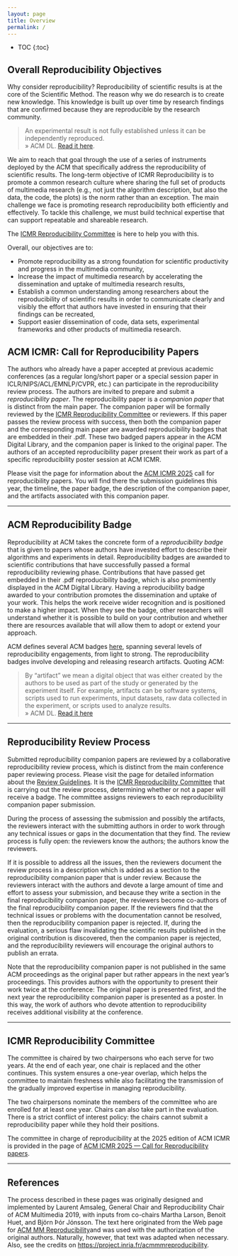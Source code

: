 ```yaml
---
layout: page
title: Overview 
permalink: /
---
```


* TOC
{:toc}

## Overall Reproducibility Objectives

Why consider reproducibility? Reproducibility of scientific results is at the core of the Scientific Method. 
The reason why we do research is to create new knowledge. 
This knowledge is built up over time by research findings that are confirmed because they are reproducible by the research community.

> An experimental result is not fully established unless it can be independently reproduced. <br /> &raquo; ACM DL. [Read it here](https://tinyurl.com/ycw6zd7j).

We aim to reach that goal through the use of a series of instruments deployed by the ACM that specifically address the reproducibility of scientific results. The long-term objective of ICMR Reproducibility is to promote a common research culture where sharing the full set of products of multimedia research (e.g., not just the algorithm description, but also the data, the code, the plots) is the norm rather than an exception. The main challenge we face is promoting research reproducibility both efficiently and effectively. To tackle this challenge, we must build technical expertise that can support repeatable and shareable research. 

The [ICMR Reproducibility Committee](./cfp2025/#2025-reproducibility-committee) is here to help you with this.

Overall, our objectives are to:
* Promote reproducibility as a strong foundation for scientific productivity and progress in the multimedia community,
* Increase the impact of multimedia research by accelerating the dissemination and uptake of multimedia research results,
* Establish a common understanding among researchers about the reproducibility of scientific results in order to communicate clearly and visibly the effort that authors have invested in ensuring that their findings can be recreated,
* Support easier dissemination of code, data sets, experimental frameworks and other products of multimedia research.

## ACM ICMR: Call for Reproducibility Papers

[//]: # (The authors who already have a paper accepted at ACM ICMR &#40;as a regular long/short paper or a special session paper&#41; can participate in the reproducibility review process.)
The authors who already have a paper accepted at previous academic conferences (as a regular long/short paper or a special session paper in ICLR/NIPS/ACL/EMNLP/CVPR, etc.) can participate in the reproducibility review process.
The authors are invited to prepare and submit a _reproducibility paper_. The reproducibility paper is a _companion paper_ that is distinct from the main paper. 
The companion paper will be formally reviewed by the [ICMR Reproducibility Committee]() or reviewers. 
If this paper passes the review process with success, then both the companion paper and the corresponding main paper are awarded reproducibility badges that are embedded in their .pdf. 
These two badged papers appear in the ACM Digital Library, and the companion paper is linked to the original paper.
The authors of an accepted reproducibility paper present their work as part of a specific reproducibility poster session at ACM ICMR.

Please visit the page for information about the [ACM ICMR 2025](./cfp2025/) call for reproducibility papers. You will find there the submission guidelines this year, the timeline, the paper badge, the description of the companion paper, and the artifacts associated with this companion paper.

---

## ACM Reproducibility Badge

Reproducibility at ACM takes the concrete form of a _reproducibility badge_ that is given to papers whose authors have invested effort to describe their algorithms and experiments in detail. 
Reproducibility badges are awarded to scientific contributions that have successfully passed a formal reproducibility reviewing phase. 
Contributions that have passed get embedded in their .pdf reproducibility badge, which is also prominently displayed in the ACM Digital Library. Having a reproducibility badge awarded to your contribution promotes the dissemination and uptake of your work. This helps the work receive wider recognition and is positioned to make a higher impact.
When they see the badge, other researchers will understand whether it is possible to build on your contribution and whether there are resources available that will allow them to adopt or extend your approach. 

ACM defines several ACM badges [here](https://tinyurl.com/ycw6zd7j), spanning several levels of reproducibility engagements, from light to strong. The reproducibility badges involve developing and releasing research artifacts. 
Quoting ACM:
> By &#8220;artifact&#8221; we mean a digital object that was either created by the authors to be used as part of the study or generated by the experiment itself. For example, artifacts can be software systems, scripts used to run experiments, input datasets, raw data collected in the experiment, or scripts used to analyze results. <br /> &raquo; ACM DL. [Read it here](https://tinyurl.com/ycw6zd7j)

---

## Reproducibility Review Process
Submitted reproducibility companion papers are reviewed by a collaborative reproducibility review process, which is distinct from the main conference paper reviewing process. Please visit the page for detailed information about the [Review Guidelines](./guidelines/).
It is the [ICMR Reproducibility Committee](./cfp2025/#2025-reproducibility-committee) that is carrying out the review process, determining whether or not a paper will receive a badge. 
The committee assigns reviewers to each reproducibility companion paper submission.


During the process of assessing the submission and possibly the artifacts, the reviewers interact with the submitting authors in order to work through any technical issues or gaps in the documentation that they find. 
The review process is fully open: the reviewers know the authors; the authors know the reviewers. 

If it is possible to address all the issues, then the reviewers document the review process in a description which is added as a section to the reproducibility companion paper that is under review. Because the reviewers interact with the authors and devote a large amount of time and effort to assess your submission, and because they write a section in the final reproducibility companion paper, the reviewers become co-authors of the final reproducibility companion paper. If the reviewers find that the technical issues or problems with the documentation cannot be resolved, then the reproducibility companion paper is rejected. 
If, during the evaluation, a serious flaw invalidating the scientific results published in the original contribution is discovered, then the companion paper is rejected, and the reproducibility reviewers will encourage the original authors to publish an errata.

Note that the reproducibility companion paper is not published in the same ACM proceedings as the original paper but rather appears in the next year’s proceedings. 
This provides authors with the opportunity to present their work twice at the conference: The original paper is presented first, and the next year the reproducibility companion paper is presented as a poster. 
In this way, the work of authors who devote attention to reproducibility receives additional visibility at the conference.


---

## ICMR Reproducibility Committee
The committee is chaired by two chairpersons who each serve for two years. At the end of each year, one chair is replaced and the other continues. This system ensures a one-year overlap, which helps the committee to maintain freshness while also facilitating the transmission of the gradually improved expertise in managing reproducibility.

The two chairpersons nominate the members of the committee who are enrolled for at least one year. Chairs can also take part in the evaluation. There is a strict conflict of interest policy: the chairs cannot submit a reproducibility paper while they hold their positions.

The committee in charge of reproducibility at the 2025 edition of ACM ICMR is provided in the page of [ACM ICMR 2025 — Call for Reproducibility papers]({{site.baseurl}}/cfp2025).

---

## References

The process described in these pages was originally designed and implemented by Laurent Amsaleg, General Chair and Reproducibility Chair of ACM Multimedia 2019, with inputs from co-chairs Martha Larson, Benoit Huet, and Björn Þór Jónsson. The text here originated from the Web page for [ACM MM Reproducibility](https://project.inria.fr/acmmmreproducibility)and was used with the authorization of the original authors. Naturally, however, that text was adapted when necessary. Also, see the credits on <https://project.inria.fr/acmmmreproducibility>.
